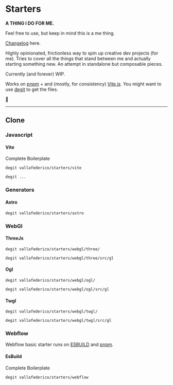 # Starters

**A THING I DO FOR ME.**

Feel free to use, but keep in mind this is a me thing.

[Changelog](https://github.com/vallafederico/starters/blob/master/changelog.md) here.

Highly opinionated, frictionless way to spin up creative dev projects (for me). Tries to cover all the things that stand between me and actually starting something new. An attempt in standalone but composable pieces.

Currently (and forever) WIP.

Works on [pnpm](https://pnpm.io/) + and (mostly, for consistency) [Vite.js](https://vitejs.dev/).
You might want to use [degit](https://github.com/Rich-Harris/degit) to get the files.

👀

---

## Clone

### Javascript

#### Vite

Complete Boilerplate

```console
degit vallafederico/starters/vite
```

```console
degit ...
```

### Generators

#### Astro

```console
degit vallafederico/starters/astro
```

### WebGl

#### ThreeJs

```console
degit vallafederico/starters/webgl/three/
```

```console
degit vallafederico/starters/webgl/three/src/gl
```

#### Ogl

```console
degit vallafederico/starters/webgl/ogl/
```

```console
degit vallafederico/starters/webgl/ogl/src/gl
```

#### Twgl

```console
degit vallafederico/starters/webgl/twgl/
```

```console
degit vallafederico/starters/webgl/twgl/src/gl
```

### Webflow

Webflow basic starter runs on [ESBUILD](https://esbuild.github.io/) and [pnpm](https://pnpm.io/).

#### EsBuild

Complete Boilerplate

```console
degit vallafederico/starters/webflow
```
